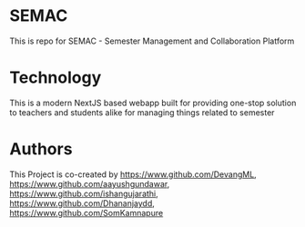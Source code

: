 # SEMAC
This is repo for SEMAC - Semester Management and Collaboration Platform

# Technology

This is a modern NextJS based webapp built for providing one-stop solution to teachers and students alike for managing things related to semester

# Authors

This Project is co-created by https://www.github.com/DevangML, https://www.github.com/aayushgundawar, https://www.github.com/ishangujarathi, https://www.github.com/Dhananjaydd, https://www.github.com/SomKamnapure
